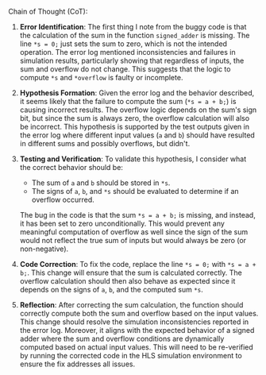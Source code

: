 Chain of Thought (CoT):

1. **Error Identification**:
   The first thing I note from the buggy code is that the calculation of the sum in the function `signed_adder` is missing. The line `*s = 0;` just sets the sum to zero, which is not the intended operation. The error log mentioned inconsistencies and failures in simulation results, particularly showing that regardless of inputs, the sum and overflow do not change. This suggests that the logic to compute `*s` and `*overflow` is faulty or incomplete.

2. **Hypothesis Formation**:
   Given the error log and the behavior described, it seems likely that the failure to compute the sum (`*s = a + b;`) is causing incorrect results. The overflow logic depends on the sum's sign bit, but since the sum is always zero, the overflow calculation will also be incorrect. This hypothesis is supported by the test outputs given in the error log where different input values (`a` and `b`) should have resulted in different sums and possibly overflows, but didn't.

3. **Testing and Verification**:
   To validate this hypothesis, I consider what the correct behavior should be:
   - The sum of `a` and `b` should be stored in `*s`.
   - The signs of `a`, `b`, and `*s` should be evaluated to determine if an overflow occurred.

   The bug in the code is that the sum `*s = a + b;` is missing, and instead, it has been set to zero unconditionally. This would prevent any meaningful computation of overflow as well since the sign of the sum would not reflect the true sum of inputs but would always be zero (or non-negative).

4. **Code Correction**:
   To fix the code, replace the line `*s = 0;` with `*s = a + b;`. This change will ensure that the sum is calculated correctly. The overflow calculation should then also behave as expected since it depends on the signs of `a`, `b`, and the computed sum `*s`.

5. **Reflection**:
   After correcting the sum calculation, the function should correctly compute both the sum and overflow based on the input values. This change should resolve the simulation inconsistencies reported in the error log. Moreover, it aligns with the expected behavior of a signed adder where the sum and overflow conditions are dynamically computed based on actual input values. This will need to be re-verified by running the corrected code in the HLS simulation environment to ensure the fix addresses all issues.